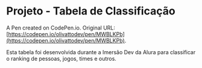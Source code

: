 # Projeto - Tabela de Classificação

A Pen created on CodePen.io. Original URL: [https://codepen.io/olivattodev/pen/MWBLKPb](https://codepen.io/olivattodev/pen/MWBLKPb).

Esta tabela foi desenvolvida durante a Imersão Dev da Alura para classificar o ranking de pessoas, jogos, times e outros. 